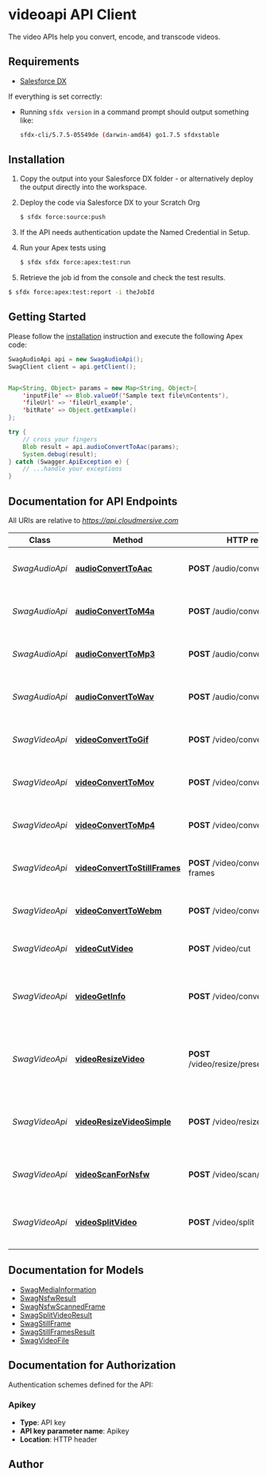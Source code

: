 # videoapi API Client

The video APIs help you convert, encode, and transcode videos.

## Requirements

- [Salesforce DX](https://www.salesforce.com/products/platform/products/salesforce-dx/)


If everything is set correctly:

- Running `sfdx version` in a command prompt should output something like:

  ```bash
  sfdx-cli/5.7.5-05549de (darwin-amd64) go1.7.5 sfdxstable
  ```


## Installation

1. Copy the output into your Salesforce DX folder - or alternatively deploy the output directly into the workspace.
2. Deploy the code via Salesforce DX to your Scratch Org

   ```bash
   $ sfdx force:source:push
   ```
3. If the API needs authentication update the Named Credential in Setup.
4. Run your Apex tests using

    ```bash
    $ sfdx sfdx force:apex:test:run
    ```
5. Retrieve the job id from the console and check the test results.

  ```bash
  $ sfdx force:apex:test:report -i theJobId
  ```


## Getting Started

Please follow the [installation](#installation) instruction and execute the following Apex code:

```java
SwagAudioApi api = new SwagAudioApi();
SwagClient client = api.getClient();


Map<String, Object> params = new Map<String, Object>{
    'inputFile' => Blob.valueOf('Sample text file\nContents'),
    'fileUrl' => 'fileUrl_example',
    'bitRate' => Object.getExample()
};

try {
    // cross your fingers
    Blob result = api.audioConvertToAac(params);
    System.debug(result);
} catch (Swagger.ApiException e) {
    // ...handle your exceptions
}
```

## Documentation for API Endpoints

All URIs are relative to *https://api.cloudmersive.com*

Class | Method | HTTP request | Description
------------ | ------------- | ------------- | -------------
*SwagAudioApi* | [**audioConvertToAac**](docs/SwagAudioApi.md#audioConvertToAac) | **POST** /audio/convert/to/aac | Convert Audio File to AAC format.
*SwagAudioApi* | [**audioConvertToM4a**](docs/SwagAudioApi.md#audioConvertToM4a) | **POST** /audio/convert/to/m4a | Convert Audio File to M4A format.
*SwagAudioApi* | [**audioConvertToMp3**](docs/SwagAudioApi.md#audioConvertToMp3) | **POST** /audio/convert/to/mp3 | Convert Audio File to MP3 format.
*SwagAudioApi* | [**audioConvertToWav**](docs/SwagAudioApi.md#audioConvertToWav) | **POST** /audio/convert/to/wav | Convert Audio File to WAV format.
*SwagVideoApi* | [**videoConvertToGif**](docs/SwagVideoApi.md#videoConvertToGif) | **POST** /video/convert/to/gif | Convert Video to Animated GIF format.
*SwagVideoApi* | [**videoConvertToMov**](docs/SwagVideoApi.md#videoConvertToMov) | **POST** /video/convert/to/mov | Convert Video to MOV format.
*SwagVideoApi* | [**videoConvertToMp4**](docs/SwagVideoApi.md#videoConvertToMp4) | **POST** /video/convert/to/mp4 | Convert Video to MP4 format.
*SwagVideoApi* | [**videoConvertToStillFrames**](docs/SwagVideoApi.md#videoConvertToStillFrames) | **POST** /video/convert/to/still-frames | Convert Video to PNG Still Frames.
*SwagVideoApi* | [**videoConvertToWebm**](docs/SwagVideoApi.md#videoConvertToWebm) | **POST** /video/convert/to/webm | Convert Video to WEBM format.
*SwagVideoApi* | [**videoCutVideo**](docs/SwagVideoApi.md#videoCutVideo) | **POST** /video/cut | Cut a Video to a Shorter Length
*SwagVideoApi* | [**videoGetInfo**](docs/SwagVideoApi.md#videoGetInfo) | **POST** /video/convert/get-info | Get detailed information about a video or audio file
*SwagVideoApi* | [**videoResizeVideo**](docs/SwagVideoApi.md#videoResizeVideo) | **POST** /video/resize/preserveAspectRatio | Resizes a Video Preserving the Original Aspect Ratio.
*SwagVideoApi* | [**videoResizeVideoSimple**](docs/SwagVideoApi.md#videoResizeVideoSimple) | **POST** /video/resize/target | Resizes a Video without Preserving Aspect Ratio.
*SwagVideoApi* | [**videoScanForNsfw**](docs/SwagVideoApi.md#videoScanForNsfw) | **POST** /video/scan/nsfw | Scan a Video for NSFW content.
*SwagVideoApi* | [**videoSplitVideo**](docs/SwagVideoApi.md#videoSplitVideo) | **POST** /video/split | Split a Video into Two Shorter Videos


## Documentation for Models

 - [SwagMediaInformation](docs/SwagMediaInformation.md)
 - [SwagNsfwResult](docs/SwagNsfwResult.md)
 - [SwagNsfwScannedFrame](docs/SwagNsfwScannedFrame.md)
 - [SwagSplitVideoResult](docs/SwagSplitVideoResult.md)
 - [SwagStillFrame](docs/SwagStillFrame.md)
 - [SwagStillFramesResult](docs/SwagStillFramesResult.md)
 - [SwagVideoFile](docs/SwagVideoFile.md)


## Documentation for Authorization

Authentication schemes defined for the API:
### Apikey

- **Type**: API key
- **API key parameter name**: Apikey
- **Location**: HTTP header


## Author




